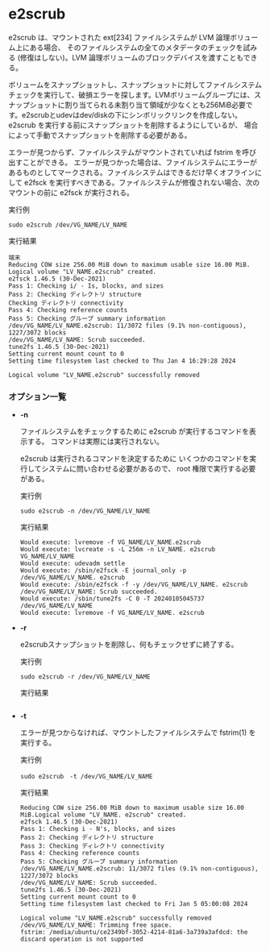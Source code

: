 [](ファイル名はコマンド名.md)
# e2scrub
e2scrub は、マウントされた ext[234] ファイルシステムが LVM 論理ボリューム上にある場合、 そのファイルシステムの全てのメタデータのチェックを試みる (修復はしない)。LVM 論理ボリュームのブロックデバイスを渡すこともできる。

ボリュームをスナップショットし、スナップショットに対してファイルシステムチェックを実行して、破損エラーを探します。LVMボリュームグループには、スナップショットに割り当てられる未割り当て領域が少なくとも256MiB必要です。e2scrubとudevはdev/diskの下にシンボリックリンクを作成しない。
e2scrub を実行する前にスナップショットを削除するようにしているが、 場合によって手動でスナップショットを削除する必要がある。

エラーが見つからず、ファイルシステムがマウントされていれば fstrim を呼び出すことができる。
エラーが見つかった場合は、ファイルシステムにエラーがあるものとしてマークされる。ファイルシステムはできるだけ早くオフラインにして e2fsck を実行すべきである。ファイルシステムが修復されない場合、次のマウントの前に e2fsck が実行される。

  実行例 [](変更しない)
  
  ```
  sudo e2scrub /dev/VG_NAME/LV_NAME
  ```


  実行結果　[](変更しない)


  ```
  端末
  Reducing COW size 256.00 MiB down to maximum usable size 16.00 MiB.
  Logical volume "LV_NAME.e2scrub" created.
  e2fsck 1.46.5 (30-Dec-2021)
  Pass 1: Checking i/ - Is, blocks, and sizes
  Pass 2: Checking ディレクトリ structure
  Checking ディレクトリ connectivity
  Pass 4: Checking reference counts
  Pass 5: Checking グループ summary information
  /dev/VG_NAME/LV_NAME.e2scrub: 11/3072 files (9.1% non-contiguous), 1227/3072 blocks
  /dev/VG_NAME/LV_NAME: Scrub succeeded.
  tune2fs 1.46.5 (30-Dec-2021)
  Setting current mount count to 0
  Setting time filesystem last checked to Thu Jan 4 16:29:28 2024
  
  Logical volume "LV_NAME.e2scrub" successfully removed
  ```

### オプション一覧


- **-n**
  
  ファイルシステムをチェックするために e2scrub が実行するコマンドを表示する。
  コマンドは実際には実行されない。
  
  e2scrub は実行されるコマンドを決定するために いくつかのコマンドを実行してシステムに問い合わせる必要があるので、 root 権限で実行する必要がある。

  実行例 [](変更しない)
  
  ```
  sudo e2scrub -n /dev/VG_NAME/LV_NAME
  ```


  実行結果　[](変更しない)


  ```
  Would execute: lvremove -f VG_NAME/LV_NAME.e2scrub
  Would execute: lvcreate -s -L 256m -n LV_NAME. e2scrub VG_NAME/LV_NAME
  Would execute: udevadm settle
  Would execute: /sbin/e2fsck -E journal_only -p /dev/VG_NAME/LV_NAME. e2scrub
  Would execute: /sbin/e2fsck -f -y /dev/VG_NAME/LV_NAME. e2scrub
  /dev/VG_NAME/LV_NAME: Scrub succeeded.
  Would execute: /sbin/tune2fs -C 0 -T 20240105045737 /dev/VG_NAME/LV_NAME
  Would execute: lvremove -f VG_NAME/LV_NAME. e2scrub
  ```
- **-r** 
    
  e2scrubスナップショットを削除し、何もチェックせずに終了する。
  
  実行例　[](変更しない)
  
  ```
  sudo e2scrub -r /dev/VG_NAME/LV_NAME
  ```


  実行結果　[](変更しない)


  ```
  
  ```
- **-t**
  
  エラーが見つからなければ、マウントしたファイルシステムで fstrim(1) を実行する。

  実行例 [](変更しない)
  
  ```
  sudo e2scrub　-t /dev/VG_NAME/LV_NAME
  ```


  実行結果　[](変更しない)


  ```
  Reducing COW size 256.00 MiB down to maximum usable size 16.00 MiB.Logical volume "LV_NAME. e2scrub" created.
  e2fsck 1.46.5 (30-Dec-2021)
  Pass 1: Checking i - N's, blocks, and sizes
  Pass 2: Checking ディレクトリ structure
  Pass 3: Checking ディレクトリ connectivity
  Pass 4: Checking reference counts
  Pass 5: Checking グループ summary information
  /dev/VG_NAME/LV_NAME.e2scrub: 11/3072 files (9.1% non-contiguous), 1227/3072 blocks
  /dev/VG_NAME/LV_NAME: Scrub succeeded.
  tune2fs 1.46.5 (30-Dec-2021)
  Setting current mount count to 0
  Setting time filesystem last checked to Fri Jan 5 05:00:08 2024
  
  Logical volume "LV_NAME.e2scrub" successfully removed
  /dev/VG_NAME/LV_NAME: Trimming free space.
  fstrim: /media/ubuntu/ce2349bf-3052-4214-81a6-3a739a3afdcd: the discard operation is not supported
  ```